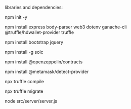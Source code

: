 libraries and dependencies:

npm init -y

npm install express body-parser web3 dotenv ganache-cli @truffle/hdwallet-provider truffle

npm install bootstrap jquery

npm install -g solc

npm install @openzeppelin/contracts

npm install @metamask/detect-provider

npx truffle compile

npx truffle migrate

node src/server/server.js

